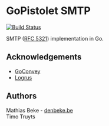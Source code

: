 GoPistolet SMTP
===============

[![Build Status](https://travis-ci.org/gopistolet/smtp.svg?branch=master)](https://travis-ci.org/gopistolet/smtp)

SMTP ([RFC 5321](https://tools.ietf.org/html/rfc5321)) implementation in Go.


Acknowledgements
-----------------

* [GoConvey](github.com/smartystreets/goconvey/convey)
* [Logrus](https://github.com/Sirupsen/logrus)

Authors
-------

Mathias Beke - [denbeke.be](http://denbeke.be)  
Timo Truyts
